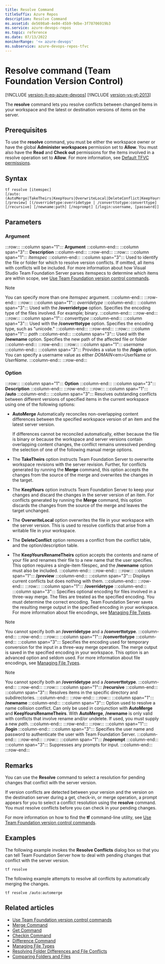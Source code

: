 ```yaml
---
title: Resolve Command
titleSuffix: Azure Repos
description: Resolve Command
ms.assetid: de5698a0-4e04-45b9-9dbe-3f78706919b3
ms.service: azure-devops-repos
ms.topic: reference
ms.date: 07/13/2022
monikerRange: '<= azure-devops'
ms.subservice: azure-devops-repos-tfvc
---
```



# Resolve command (Team Foundation Version Control)

[!INCLUDE [version-lt-eq-azure-devops](../../includes/version-lt-eq-azure-devops.md)]
[!INCLUDE [version-vs-gt-2013](../../includes/version-vs-gt-2013.md)]


The **resolve** command lets you resolve conflicts between changed items in your workspace and the latest or destination versions of items on the server.

## Prerequisites

To use the **resolve** command, you must be either the workspace owner or have the global **Administer workspaces** permission set to **Allow**. You must also have the **Read** and **Check out** permissions for the items involved in a resolve operation set to **Allow**.  For more information, see  [Default TFVC permissions](../../organizations/security/default-tfvc-permissions.md).

## Syntax

```
tf resolve [itemspec] 
[/auto:(AutoMerge|TakeTheirs|KeepYours|OverwriteLocal|DeleteConflict|KeepYoursRenameTheirs)] 
[/preview] [(/overridetype:overridetype | /converttotype:converttype] [/recursive] [/newname:path] [/noprompt] [/login:username, [password]]
```

## Parameters


### Argument

:::row:::
   :::column span="1":::
   **Argument**
   :::column-end:::
   :::column span="3":::
   **Description**
   :::column-end:::
:::row-end:::
:::row:::
   :::column span="1":::
   *Itemspec*
   :::column-end:::
   :::column span="3":::
   Used to identify the file or folder for which to resolve version conflicts. If omitted, all items with conflicts will be included. For more information about how Visual Studio Team Foundation Server parses itemspecs to determine which items are within scope, see [Use Team Foundation version control commands](use-team-foundation-version-control-commands.md).
   > [!Note]  
   > You can specify more than one *Itemspec* argument.
   :::column-end:::
:::row-end:::
:::row:::
   :::column span="1":::
   *overridetype*
   :::column-end:::
   :::column span="3":::
   Used with the **/overridetype** option. Specifies the encoding type of the files involved. For example; binary.
   :::column-end:::
:::row-end:::
:::row:::
   :::column span="1":::
   *converttype*
   :::column-end:::
   :::column span="3":::
   Used with the **/converttotype** option. Specifies the encoding type, such as &quot;unicode.&quot;
   :::column-end:::
:::row-end:::
:::row:::
   :::column span="1":::
   *path*
   :::column-end:::
   :::column span="3":::
   Used with the **/newname** option. Specifies the new path of the affected file or folder
   :::column-end:::
:::row-end:::
:::row:::
   :::column span="1":::
   *username*
   :::column-end:::
   :::column span="3":::
   Provides a value to the **/login** option. You can specify a username value as either *DOMAIN*&lt;em&gt;UserName</em> or *UserName*.
   :::column-end:::
:::row-end:::

### Option

:::row:::
   :::column span="1":::
   **Option**
   :::column-end:::
   :::column span="3":::
   **Description**
   :::column-end:::
:::row-end:::
:::row:::
   :::column span="1":::
   **/auto**
   :::column-end:::
   :::column span="3":::
   Resolves outstanding conflicts between different versions of specified items in the current workspace using one of the following options:  
   - **AutoMerge**   Automatically reconciles non-overlapping content differences between the specified workspace version of an item and the latest server version.

     If differences cannot be reconciled automatically, either because the file is binary or because the workspace and server versions contain overlapping content changes, the conflict remains unresolved pending the selection of one of the following manual merge options.

   - The **TakeTheirs** option instructs Team Foundation Server to overwrite workspace revisions with the server revision. Further, for conflicts generated by running the **Merge** command, this option accepts the changes from the source of the merge and overwrites the changes in the target.

   - The **KeepYours** option instructs Team Foundation Server to keep your changes and discard the changes in the server version of an item. For conflicts generated by running the **Merge** command, this option discards the changes from the source of the merge and leaves the target unchanged.

   - The **OverwriteLocal** option overwrites the file in your workspace with the server version. This is used to resolve conflicts that arise from a writable file in your workspace.

   - The **DeleteConflict** option removes a conflict from the conflict table, and the option/description table.

   - The **KeepYoursRenameTheirs** option accepts the contents and name of your file and renames their file to a new name that the user specifies. This option requires a single-item filespec, and the **/newname** option must also be included.
   :::column-end:::
:::row-end:::
:::row:::
   :::column span="1":::
   **/preview**
   :::column-end:::
   :::column span="3":::
   Displays current conflicts but does nothing with them.
   :::column-end:::
:::row-end:::
:::row:::
   :::column span="1":::
   **/overridetype**
   :::column-end:::
   :::column span="3":::
   Specifies optional encoding for files involved in a three-way merge. The files are treated as the specified encoding. You must determine the correct encoding. Team Foundation Server saves the resulting merge output in the specified encoding in your workspace. For more information about file encodings, see [Managing File Types](/azure/devops/server/admin/manage-file-types).

   > [!Note]  
   > You cannot specify both an **/overridetype** and a **/converttotype**.
   :::column-end:::
:::row-end:::
:::row:::
   :::column span="1":::
   **/converttotype**
   :::column-end:::
   :::column span="3":::
   Specifies the encoding used for temporary conversion for the input in a three-way merge operation. The merge output is saved in the specified encoding in your workspace. This option is an advanced option and seldom used. For more information about file encodings, see [Managing File Types](/azure/devops/server/admin/manage-file-types).

   > [!Note]  
   > You cannot specify both an **/overridetype** and a **/converttotype**.
   :::column-end:::
:::row-end:::
:::row:::
   :::column span="1":::
   **/recursive**
   :::column-end:::
   :::column span="3":::
   Resolves items in the specific directory and subdirectories.
   :::column-end:::
:::row-end:::
:::row:::
   :::column span="1":::
   **/newname**
   :::column-end:::
   :::column span="3":::
   Option used to resolve a name collision conflict. Can only be used in conjunction with **AutoMerge** and **KeepYoursRenameTheirs**. With **AutoMerge**, **/newname** is only valid with conflicts that involve rename and/or undelete. If used, you must supply a new *path*.
   :::column-end:::
:::row-end:::
:::row:::
   :::column span="1":::
   **/login**
   :::column-end:::
   :::column span="3":::
   Specifies the user name and password to authenticate the user with Team Foundation Server.
   :::column-end:::
:::row-end:::
:::row:::
   :::column span="1":::
   **/noprompt**
   :::column-end:::
   :::column span="3":::
   Suppresses any prompts for input.
   :::column-end:::
:::row-end:::

## Remarks

You can use the **Resolve** command to select a resolution for pending changes that conflict with the server version.

If version conflicts are detected between your version and the version on the destination server during a get, check-in, or merge operation, a prompt appears for you to select a conflict resolution using the **resolve** command. You must resolve conflicts before you can check in your pending changes.

For more information on how to find the **tf** command-line utility, see [Use Team Foundation version control commands](use-team-foundation-version-control-commands.md).

## Examples

The following example invokes the **Resolve Conflicts** dialog box so that you can tell Team Foundation Server how to deal with pending changes that conflict with the server version.

```
tf resolve
```

The following example attempts to resolve all conflicts by automatically merging the changes.

```
tf resolve /auto:automerge
```

## Related articles

- [Use Team Foundation version control commands](use-team-foundation-version-control-commands.md)
- [Merge Command](merge-command.md)
- [Get Command](get-command.md)
- [Checkin Command](checkin-command.md)
- [Difference Command](difference-command.md)
- [Managing File Types](/azure/devops/server/admin/manage-file-types)
- [Resolving Folder Differences and File Conflicts](resolve-team-foundation-version-control-conflicts.md)
- [Comparing Folders and Files](./compare-files.md)